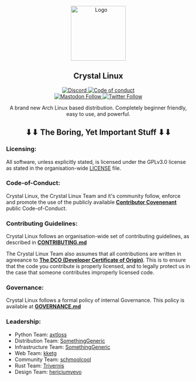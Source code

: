 <p align="center">
  <a href="https://github.com/crystal-linux">
    <img src="https://avatars.githubusercontent.com/u/81515095?s=200&v=4" alt="Logo" width="150" height="150">
  </a>
</p>
<p align="center"> 
<h2 align="center"> Crystal Linux </h2>
</p>
<p align="center">
<a href="https://discord.gg/76RR4VC45V"><img alt="Discord" src="https://img.shields.io/discord/825473796227858482?color=blue&label=Discord&logo=Discord&logoColor=white"?link=https://discord.gg/76RR4VC45V> </a>
<a href="https://github.com/crystal-linux/.github/blob/main/CODE_OF_CONDUCT.md"><img src="https://img.shields.io/badge/Contributor%20Covenant-2.1-4baaaa.svg" alt="Code of conduct"></img></a>
<br>
<a href="https://fosstodon.org/@crystal_linux"><img alt="Mastodon Follow" src="https://img.shields.io/mastodon/follow/108618426259408142?domain=https%3A%2F%2Ffosstodon.org">
<a href="https://twitter.com/crystal_linux"><img alt="Twitter Follow" src="https://img.shields.io/twitter/follow/crystal_linux"></a>
<p align="center"> A brand new Arch Linux based distribution. Completely beginner friendly, easy to use, and powerful. </p>

<h2 align="center"> ⬇⬇ The Boring, Yet Important Stuff ⬇⬇ </h2>

<h3> Licensing: </h3>
<p align="left"> All software, unless explicitly stated, is licensed under the GPLv3.0 license as stated in the organisation-wide <a href="https://github.com/crystal-linux/.github/blob/main/LICENSE">LICENSE</a> file.</p>

<h3> Code-of-Conduct: </h3>
<p align="left"> Crystal Linux, the Crystal Linux Team and it's community follow, enforce and promote the use of the publicly available <a href="https://www.contributor-covenant.org/"><b>Contributor Covenenant</b></a> public Code-of-Conduct.</p>
  
<h3> Contributing Guidelines: </h3>
<p align="left"> Crystal Linux follows an organisation-wide set of contributing guidelines, as described in <a href="https://github.com/crystal-linux/.github/blob/main/CONTRIBUTING.md"><b>CONTRIBUTING.md</b></a></p>
<p align="left"> The Crystal Linux Team also assumes that all contributions are written in agreeance to <a href="https://developercertificate.org"><b>The DCO (Developer Certificate of Origin)</b></a>. This is to ensure that the code you contribute is properly licensed, and to legally protect us in the case that someone contributes improperly licensed code.</p>

<h3> Governance: </h3>
<p align="left"> Crystal Linux follows a formal policy of internal Governance. This policy is available at <a href="https://github.com/crystal-linux/.github/blob/main/GOVERNANCE.md"><b>GOVERNANCE.md</b></a></p>

<h3> Leadership: </h3>
<ul>
  <li>Python Team: <a href="https://github.com/axtloss">axtloss</a></li>
  <li>Distribution Team: <a href="https://github.com/somethinggeneric">SomethingGeneric</a></li>
  <li>Infrastructure Team: <a href="https://github.com/somethinggeneric">SomethingGeneric</a></li>
  <li>Web Team: <a href="https://github.com/kketg">kketg</a></li>
  <li>Community Team: <a href="https://github.com/schmoolcool">schmoolcool</a></li>
  <li>Rust Team: <a href="https://github.com/trivernis">Trivernis</a></li>
  <li>Design Team: <a href="https://github.com/hericiumvevo">hericiumvevo</a></li>
</ul>
